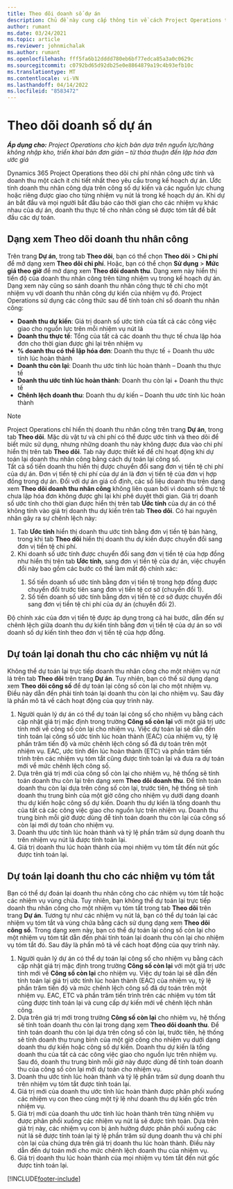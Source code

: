 ```yaml
---
title: Theo dõi doanh số dự án
description: Chủ đề này cung cấp thông tin về cách Project Operations theo dõi tiến độ dựa trên doanh thu nhân công của một dự án.
author: rumant
ms.date: 03/24/2021
ms.topic: article
ms.reviewer: johnmichalak
ms.author: rumant
ms.openlocfilehash: fff5fa6b12dddd780eb6bf77edca85a3a0c0629c
ms.sourcegitcommit: c0792bd65d92db25e0e8864879a19c4b93efb10c
ms.translationtype: MT
ms.contentlocale: vi-VN
ms.lasthandoff: 04/14/2022
ms.locfileid: "8583472"
---
```

# <a name="project-sales-tracking"></a>Theo dõi doanh số dự án

_**Áp dụng cho:** Project Operations cho kịch bản dựa trên nguồn lực/hàng không nhập kho, triển khai bản đơn giản – từ thỏa thuận đến lập hóa đơn ước giá_

Dynamics 365 Project Operations theo dõi chi phí nhân công ước tính và doanh thu một cách ít chi tiết nhất theo yêu cầu trong kế hoạch dự án. Ước tính doanh thu nhân công dựa trên công số dự kiến và các nguồn lực chung hoặc riêng được giao cho từng nhiệm vụ nút lá trong kế hoạch dự án. Khi dự án bắt đầu và mọi người bắt đầu báo cáo thời gian cho các nhiệm vụ khác nhau của dự án, doanh thu thực tế cho nhân công sẽ được tóm tắt để bắt đầu các dự toán.

## <a name="labor-revenue-tracking-view"></a>Dạng xem Theo dõi doanh thu nhân công

Trên trang **Dự án**, trong tab **Theo dõi**, bạn có thể chọn **Theo dõi** > **Chi phí** để mở dạng xem **Theo dõi chi phí**. Hoặc, bạn có thể chọn **Sử dụng** > **Mức giá theo giờ** để mở dạng xem **Theo dõi doanh thu**. Dạng xem này hiển thị tiến độ của doanh thu nhân công trên từng nhiệm vụ trong kế hoạch dự án. Dạng xem này cũng so sánh doanh thu nhân công thực tế chi cho một nhiệm vụ với doanh thu nhân công dự kiến của nhiệm vụ đó. Project Operations sử dụng các công thức sau để tính toán chỉ số doanh thu nhân công:

- **Doanh thu dự kiến**: Giá trị doanh số ước tính của tất cả các công việc giao cho nguồn lực trên mỗi nhiệm vụ nút lá
- **Doanh thu thực tế**: Tổng của tất cả các doanh thu thực tế chưa lập hóa đơn cho thời gian được ghi lại trên nhiệm vụ
- **% doanh thu có thể lập hóa đơn**: Doanh thu thực tế ÷ Doanh thu ước tính lúc hoàn thành
- **Doanh thu còn lại**: Doanh thu ước tính lúc hoàn thành – Doanh thu thực tế
- **Doanh thu ước tính lúc hoàn thành**: Doanh thu còn lại + Doanh thu thực tế
- **Chênh lệch doanh thu**: Doanh thu dự kiến – Doanh thu ước tính lúc hoàn thành


> [!NOTE]
> Project Operations chỉ hiển thị doanh thu nhân công trên trang **Dự án**, trong tab **Theo dõi**. Mặc dù vật tư và chi phí có thể được ước tính và theo dõi để biết mức sử dụng, nhưng những doanh thu này không được đưa vào chi phí hiển thị trên tab **Theo dõi**. Tab này được thiết kế để chỉ hoạt động khi dự toán lại doanh thu nhân công bằng cách dự toán lại công số.  
> Tất cả số tiền doanh thu hiển thị được chuyển đổi sang đơn vị tiền tệ chi phí của dự án. Đơn vị tiền tệ chi phí của dự án là đơn vị tiền tệ của đơn vị hợp đồng trong dự án. Đối với dự án giá cố định, các số liệu doanh thu trên dạng xem **Theo dõi doanh thu nhân công** không liên quan bởi vì doanh số thực tế chưa lập hóa đơn không được ghi lại khi phê duyệt thời gian.
> Giá trị doanh số ước tính cho thời gian được hiển thị trên tab **Ước tính** của dự án có thể không tính vào giá trị doanh thu dự kiến trên tab **Theo dõi**. Có hai nguyên nhân gây ra sự chênh lệch này:
><ol>
   ><li> Tab <b>Ước tính</b> hiển thị doanh thu ước tính bằng đơn vị tiền tệ bán hàng, trong khi tab <b>Theo dõi</b> hiển thị doanh thu dự kiến được chuyển đổi sang đơn vị tiền tệ chi phí. </li>
   ><li> Khi doanh số ước tính được chuyển đổi sang đơn vị tiền tệ của hợp đồng như hiển thị trên tab <b>Ước tính</b>, sang đơn vị tiền tệ của dự án, việc chuyển đổi này bao gồm các bước có thể làm mất độ chính xác: </li>
><ol>
><li> Số tiền doanh số ước tính bằng đơn vị tiền tệ trong hợp đồng được chuyển đổi trước tiên sang đơn vị tiền tệ cơ sở (chuyển đổi 1).</li>
><li> Số tiền doanh số ước tính bằng đơn vị tiền tệ cơ sở được chuyển đổi sang đơn vị tiền tệ chi phí của dự án (chuyển đổi 2). </li>
></ol>
></ol>
> Độ chính xác của đơn vị tiền tệ được áp dụng trong cả hai bước, dẫn đến sự chênh lệch giữa doanh thu dự kiến tính bằng đơn vị tiền tệ của dự án so với doanh số dự kiến tính theo đơn vị tiền tệ của hợp đồng.
   

## <a name="reprojecting-revenues-on-leaf-node-tasks"></a>Dự toán lại donah thu cho các nhiệm vụ nút lá

Không thể dự toán lại trực tiếp doanh thu nhân công cho một nhiệm vụ nút lá trên tab **Theo dõi** trên trang **Dự án**. Tuy nhiên, bạn có thể sử dụng dạng xem **Theo dõi công số** để dự toán lại công số còn lại cho một nhiệm vụ. Điều này dẫn đến phải tính toán lại doanh thu còn lại cho nhiệm vụ. Sau đây là phần mô tả về cách hoạt động của quy trình này.

1. Người quản lý dự án có thể dự toán lại công số cho nhiệm vụ bằng cách cập nhật giá trị mặc định trong trường **Công số còn lại** với một giá trị ước tính mới về công số còn lại cho nhiệm vụ. Việc dự toán lại sẽ dẫn đến tính toán lại công số ước tính lúc hoàn thành (EAC) của nhiệm vụ, tỷ lệ phần trăm tiến độ và mức chênh lệch công số đã dự toán trên một nhiệm vụ. EAC, ước tính đến lúc hoàn thành (ETC) và phần trăm tiến trình trên các nhiệm vụ tóm tắt cũng được tính toán lại và đưa ra dự toán mới về mức chênh lệch công số.
2. Dựa trên giá trị mới của công số còn lại cho nhiệm vụ, hệ thống sẽ tính toán doanh thu còn lại trên dạng xem **Theo dõi doanh thu**. Để tính toán doanh thu còn lại dựa trên công số còn lại, trước tiên, hệ thống sẽ tính doanh thu trung bình của một giờ công cho nhiệm vụ dưới dạng doanh thu dự kiến hoặc công số dự kiến. Doanh thu dự kiến là tổng doanh thu của tất cả các công việc giao cho nguồn lực trên nhiệm vụ. Doanh thu trung bình mỗi giờ được dùng để tính toán doanh thu còn lại của công số còn lại mới dự toán cho nhiệm vụ.
3. Doanh thu ước tính lúc hoàn thành và tỷ lệ phần trăm sử dụng doanh thu trên nhiệm vụ nút lá được tính toán lại.
4. Giá trị doanh thu lúc hoàn thành của mọi nhiệm vụ tóm tắt đến nút gốc được tính toán lại.

## <a name="reprojecting-revenues-on-summary-tasks"></a>Dự toán lại doanh thu cho các nhiệm vụ tóm tắt

Bạn có thể dự đoán lại doanh thu nhân công cho các nhiệm vụ tóm tắt hoặc các nhiệm vụ vùng chứa. Tuy nhiên, bạn không thể dự toán lại trực tiếp doanh thu nhân công cho một nhiệm vụ tóm tắt trong tab **Theo dõi** trên trang **Dự án**. Tương tự như các nhiệm vụ nút lá, bạn có thể dự toán lại các nhiệm vụ tóm tắt và vùng chứa bằng cách sử dụng dạng xem **Theo dõi công số**. Trong dạng xem này, bạn có thể dự toán lại công số còn lại cho một nhiệm vụ tóm tắt dẫn đến phải tính toán lại doanh thu còn lại cho nhiệm vụ tóm tắt đó. Sau đây là phần mô tả về cách hoạt động của quy trình này.

1. Người quản lý dự án có thể dự toán lại công số cho nhiệm vụ bằng cách cập nhật giá trị mặc định trong trường **Công số còn lại** với một giá trị ước tính mới về **Công số còn lại** cho nhiệm vụ. Việc dự toán lại sẽ dẫn đến tính toán lại giá trị ước tính lúc hoàn thành (EAC) của nhiệm vụ, tỷ lệ phần trăm tiến độ và mức chênh lệch công số đã dự toán trên một nhiệm vụ. EAC, ETC và phần trăm tiến trình trên các nhiệm vụ tóm tắt cũng được tính toán lại và cung cấp dự kiến mới về chênh lệch nhân công.
2. Dựa trên giá trị mới trong trường **Công số còn lại** cho nhiệm vụ, hệ thống sẽ tính toán doanh thu còn lại trong dạng xem **Theo dõi doanh thu**. Để tính toán doanh thu còn lại dựa trên công số còn lại, trước tiên, hệ thống sẽ tính doanh thu trung bình của một giờ công cho nhiệm vụ dưới dạng doanh thu dự kiến hoặc công số dự kiến. Doanh thu dự kiến là tổng doanh thu của tất cả các công việc giao cho nguồn lực trên nhiệm vụ. Sau đó, doanh thu trung bình mỗi giờ này được dùng để tính toán doanh thu của công số còn lại mới dự toán cho nhiệm vụ.
3. Doanh thu ước tính lúc hoàn thành và tỷ lệ phần trăm sử dụng doanh thu trên nhiệm vụ tóm tắt được tính toán lại.
4. Giá trị mới của doanh thu ước tính lúc hoàn thành được phân phối xuống các nhiệm vụ con theo cùng một tỷ lệ như doanh thu dự kiến gốc trên nhiệm vụ.
5. Giá trị mới của doanh thu ước tính lúc hoàn thành trên từng nhiệm vụ được phân phối xuống các nhiệm vụ nút lá sẽ được tính toán. Dựa trên giá trị này, các nhiệm vụ con bị ảnh hưởng được phân phối xuống các nút lá sẽ được tính toán lại tỷ lệ phần trăm sử dụng doanh thu và chi phí còn lại của chúng dựa trên giá trị doanh thu lúc hoàn thành. Điều này dẫn đến dự toán mới cho mức chênh lệch doanh thu của nhiệm vụ. 
6. Giá trị doanh thu lúc hoàn thành của mọi nhiệm vụ tóm tắt đến nút gốc được tính toán lại.


[!INCLUDE[footer-include](../includes/footer-banner.md)]

